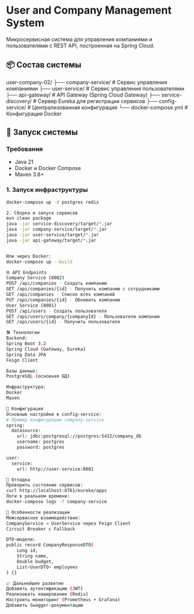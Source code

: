 # User and Company Management System

Микросервисная система для управления компаниями и пользователями с REST API, построенная на Spring Cloud.

## 📦 Состав системы
user-company-02/
├── company-service/ # Сервис управления компаниями
├── user-service/ # Сервис управления пользователями
├── api-gateway/ # API Gateway (Spring Cloud Gateway)
├── service-discovery/ # Сервер Eureka для регистрации сервисов
├── config-service/ # Централизованная конфигурация
└── docker-compose.yml # Конфигурация Docker
## 🚀 Запуск системы

### Требования
- Java 21
- Docker и Docker Compose
- Maven 3.8+

### 1. Запуск инфраструктуры
```bash
docker-compose up -d postgres redis

2. Сборка и запуск сервисов
mvn clean package
java -jar service-discovery/target/*.jar
java -jar company-service/target/*.jar
java -jar user-service/target/*.jar
java -jar api-gateway/target/*.jar


Или через Docker:
docker-compose up --build

🌐 API Endpoints
Company Service (8082)
POST /api/companies - Создать компанию
GET /api/companies/{id} - Получить компанию с сотрудниками
GET /api/companies - Список всех компаний
PUT /api/companies/{id} - Обновить компанию
User Service (8081)
POST /api/users - Создать пользователя
GET /api/users/company/{companyId} - Пользователи компании
GET /api/users/{id} - Получить пользователя

🛠 Технологии
Backend:
Spring Boot 3.2
Spring Cloud (Gateway, Eureka)
Spring Data JPA
Feign Client

Базы данных:
PostgreSQL (основная БД)

Инфраструктура:
Docker
Maven

🔧 Конфигурация
Основные настройки в config-service:
# Пример конфигурации company-service
spring:
  datasource:
    url: jdbc:postgresql://postgres:5432/company_db
    username: postgres
    password: postgres

user:
  service:
    url: http://user-service:8081

🐛 Отладка
Проверить состояние сервисов:
curl http://localhost:8761/eureka/apps
Логи в реальном времени:
docker-compose logs -f company-service

📝 Особенности реализации
Межсервисное взаимодействие:
CompanyService → UserService через Feign Client
Circuit Breaker с Fallback

DTO-модели:
public record CompanyResponseDTO(
    Long id,
    String name,
    Double budget,
    List<UserDTO> employees
) {}

📈 Дальнейшее развитие
Добавить аутентификацию (JWT)
Реализовать кеширование (Redis)
Настроить мониторинг (Prometheus + Grafana)
Добавить Swagger-документацию
